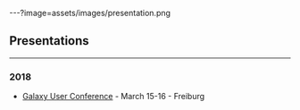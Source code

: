---?image=assets/images/presentation.png

## Presentations

---

### 2018

- [Galaxy User Conference](https://gitpitch.com/shiltemann/presentations/slides?p=2018-GalaxyEU) - March 15-16 - Freiburg

